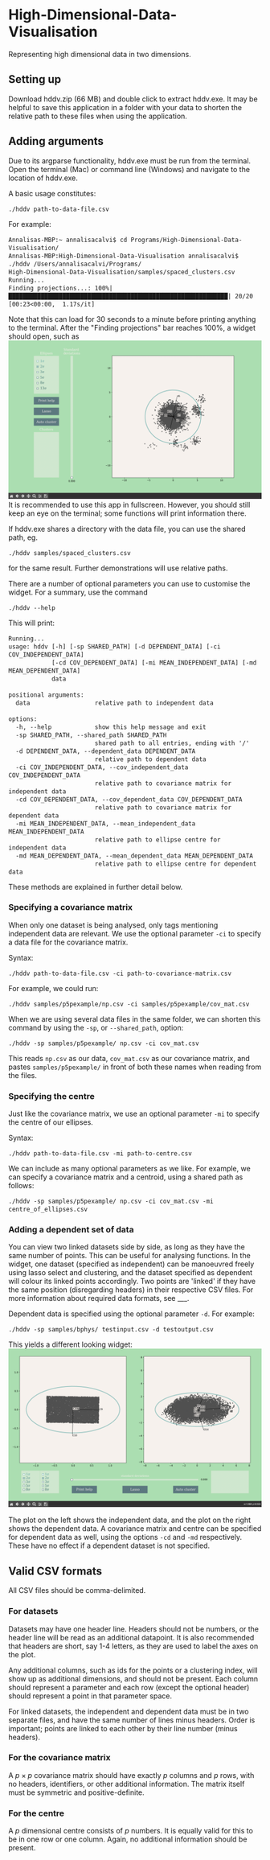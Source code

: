 # High-Dimensional-Data-Visualisation
Representing high dimensional data in two dimensions.

## Setting up
Download hddv.zip (66 MB) and double click to extract hddv.exe. It may be helpful to save this application in a folder with your data to shorten the relative path to these files when using the application.

## Adding arguments
Due to its argparse functionality, hddv.exe must be run from the terminal. Open the terminal (Mac) or command line (Windows) and navigate to the location of hddv.exe. 

A basic usage constitutes:
```
./hddv path-to-data-file.csv
```
For example:
```
Annalisas-MBP:~ annalisacalvi$ cd Programs/High-Dimensional-Data-Visualisation/
Annalisas-MBP:High-Dimensional-Data-Visualisation annalisacalvi$ ./hddv /Users/annalisacalvi/Programs/
High-Dimensional-Data-Visualisation/samples/spaced_clusters.csv
Running...
Finding projections...: 100%|█████████████████████████████████████████████████████████████| 20/20 [00:23<00:00,  1.17s/it]
```
Note that this can load for 30 seconds to a minute before printing anything to the terminal. After the "Finding projections" bar reaches 100%, a widget should open, such as
![Spaced clusters widget](./images/sc_home.png)
It is recommended to use this app in fullscreen. However, you should still keep an eye on the terminal; some functions will print information there. 

If hddv.exe shares a directory with the data file, you can use the shared path, eg.
```
./hddv samples/spaced_clusters.csv
```
for the same result. Further demonstrations will use relative paths.

There are a number of optional parameters you can use to customise the widget. For a summary, use the command
```
./hddv --help
```
This will print:
```
Running...
usage: hddv [-h] [-sp SHARED_PATH] [-d DEPENDENT_DATA] [-ci COV_INDEPENDENT_DATA]
            [-cd COV_DEPENDENT_DATA] [-mi MEAN_INDEPENDENT_DATA] [-md MEAN_DEPENDENT_DATA]
            data

positional arguments:
  data                  relative path to independent data

options:
  -h, --help            show this help message and exit
  -sp SHARED_PATH, --shared_path SHARED_PATH
                        shared path to all entries, ending with '/'
  -d DEPENDENT_DATA, --dependent_data DEPENDENT_DATA
                        relative path to dependent data
  -ci COV_INDEPENDENT_DATA, --cov_independent_data COV_INDEPENDENT_DATA
                        relative path to covariance matrix for independent data
  -cd COV_DEPENDENT_DATA, --cov_dependent_data COV_DEPENDENT_DATA
                        relative path to covariance matrix for dependent data
  -mi MEAN_INDEPENDENT_DATA, --mean_independent_data MEAN_INDEPENDENT_DATA
                        relative path to ellipse centre for independent data
  -md MEAN_DEPENDENT_DATA, --mean_dependent_data MEAN_DEPENDENT_DATA
                        relative path to ellipse centre for dependent data
```

These methods are explained in further detail below.

### Specifying a covariance matrix
When only one dataset is being analysed, only tags mentioning independent data are relevant. We use the optional parameter ```-ci``` to specify a data file for the covariance matrix.

Syntax:
```
./hddv path-to-data-file.csv -ci path-to-covariance-matrix.csv
```

For example, we could run:
```
./hddv samples/p5pexample/np.csv -ci samples/p5pexample/cov_mat.csv
```

When we are using several data files in the same folder, we can shorten this command by using the ```-sp```, or ```--shared_path```, option:

```
./hddv -sp samples/p5pexample/ np.csv -ci cov_mat.csv
```

This reads ```np.csv``` as our data, ```cov_mat.csv``` as our covariance matrix, and pastes ```samples/p5pexample/``` in front of both these names when reading from the files.

### Specifying the centre

Just like the covariance matrix, we use an optional parameter ```-mi``` to specify the centre of our ellipses.

Syntax:
```
./hddv path-to-data-file.csv -mi path-to-centre.csv
```

We can include as many optional parameters as we like. For example, we can specify a covariance matrix and a centroid, using a shared path as follows:
```
./hddv -sp samples/p5pexample/ np.csv -ci cov_mat.csv -mi centre_of_ellipses.csv
```

### Adding a dependent set of data

You can view two linked datasets side by side, as long as they have the same number of points. This can be useful for analysing functions. In the widget, one dataset (specified as independent) can be manoeuvred freely using lasso select and clustering, and the dataset specified as dependent will colour its linked points accordingly. Two points are 'linked' if they have the same position (disregarding headers) in their respective CSV files. For more information about required data formats, see ___.

Dependent data is specified using the optional parameter ```-d```. For example:
```
./hddv -sp samples/bphys/ testinput.csv -d testoutput.csv
```
This yields a different looking widget:
![Function widget](./images/function.png)

The plot on the left shows the independent data, and the plot on the right shows the dependent data. 
A covariance matrix and centre can be specified for dependent data as well, using the options ```-cd``` and ```-md``` respectively. These have no effect if a dependent dataset is not specified.

## Valid CSV formats

All CSV files should be comma-delimited.

### For datasets

Datasets may have one header line. Headers should not be numbers, or the header line will be read as an additional datapoint. It is also recommended that headers are short, say 1-4 letters, as they are used to label the axes on the plot.

Any additional columns, such as ids for the points or a clustering index, will show up as additional dimensions, and should not be present. Each column should represent a parameter and each row (except the optional header) should represent a point in that parameter space.

For linked datasets, the independent and dependent data must be in two separate files, and have the same number of lines minus headers. Order is important; points are linked to each other by their line number (minus headers).

### For the covariance matrix

A $p\times p$ covariance matrix should have exactly $p$ columns and $p$ rows, with no headers, identifiers, or other additional information. The matrix itself must be symmetric and positive-definite.

### For the centre

A $p$ dimensional centre consists of $p$ numbers. It is equally valid for this to be in one row or one column. Again, no additional information should be present.




